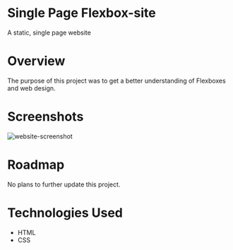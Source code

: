 # Single Page Flexbox-site
A static, single page website

# Overview
The purpose of this project was to get a better understanding of Flexboxes and web design. 

# Screenshots
![website-screenshot](https://i.imgur.com/AP8oYPGl.png)

# Roadmap
No plans to further update this project.

# Technologies Used
* HTML
* CSS